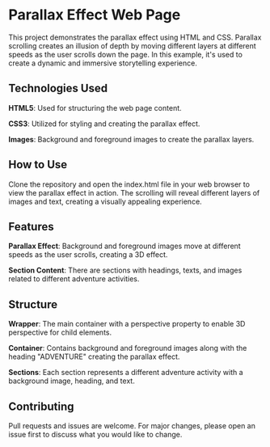 # Parallax Effect Web Page
This project demonstrates the parallax effect using HTML and CSS. Parallax scrolling creates an illusion of depth by moving different layers at different speeds as the user scrolls down the page. In this example, it's used to create a dynamic and immersive storytelling experience.

## Technologies Used
**HTML5**: Used for structuring the web page content.

**CSS3**: Utilized for styling and creating the parallax effect.

**Images**: Background and foreground images to create the parallax layers.

## How to Use

Clone the repository and open the index.html file in your web browser to view the parallax effect in action. The scrolling will reveal different layers of images and text, creating a visually appealing experience.

## Features
**Parallax Effect**: Background and foreground images move at different speeds as the user scrolls, creating a 3D effect.

**Section Content**: There are sections with headings, texts, and images related to different adventure activities.

## Structure
**Wrapper**: The main container with a perspective property to enable 3D perspective for child elements.

**Container**: Contains background and foreground images along with the heading "ADVENTURE" creating the parallax effect.

**Sections**: Each section represents a different adventure activity with a background image, heading, and text.

## Contributing
Pull requests and issues are welcome. For major changes, please open an issue first to discuss what you would like to change.
